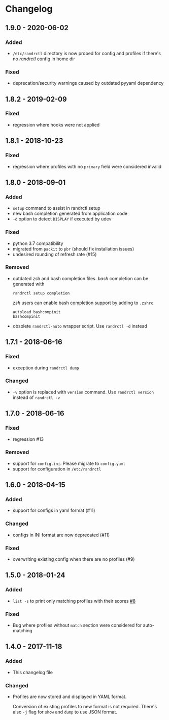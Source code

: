 # Changelog

## 1.9.0 - 2020-06-02

### Added

- `/etc/randrctl` directory is now probed for config and profiles if there's no
  _randrctl_ config in home dir

### Fixed

- deprecation/security warnings caused by outdated pyyaml dependency

## 1.8.2 - 2019-02-09

### Fixed

- regression where hooks were not applied

## 1.8.1 - 2018-10-23

### Fixed

- regression where profiles with no `primary` field were considered invalid

## 1.8.0 - 2018-09-01

### Added

- `setup` command to assist in randrctl setup
- new bash completion generated from application code
- `-d` option to detect `DISPLAY` if executed by udev

### Fixed

- python 3.7 compatibility
- migrated from `packit` to `pbr` (should fix installation issues)
- undesired rounding of refresh rate (#15)

### Removed

- outdated zsh and bash completion files. _bash_ completion can be generated with
    ```
    randrctl setup completion
    ```
  _zsh_ users can enable bash completion support by adding to `.zshrc`
    ```
    autoload bashcompinit
    bashcompinit
    ```
- obsolete `randrctl-auto` wrapper script. Use `randrctl -d` instead

## 1.7.1 - 2018-06-16

### Fixed

- exception during `randrctl dump`

### Changed

- `-v` option is replaced with `version` command. Use `randrctl version` instead of `randrctl -v`

## 1.7.0 - 2018-06-16

### Fixed
- regression #13

### Removed

- support for `config.ini`. Please migrate to `config.yaml`
- support for configuration in `/etc/randrctl`

## 1.6.0 - 2018-04-15

### Added

- support for configs in yaml format (#11)

### Changed

- configs in INI format are now deprecated (#11)

### Fixed

- overwriting existing config when there are no profiles (#9)

## 1.5.0 - 2018-01-24

### Added

- `list -s` to print only matching profiles with their scores [#8](https://github.com/edio/randrctl/pull/8)

### Fixed

- Bug where profiles without `match` section were considered for auto-matching

## 1.4.0 - 2017-11-18

### Added

- This changelog file

### Changed

- Profiles are now stored and displayed in YAML format.

  Conversion of existing profiles to new format is not required.
  There's also `-j` flag for `show` and `dump` to use JSON format.
